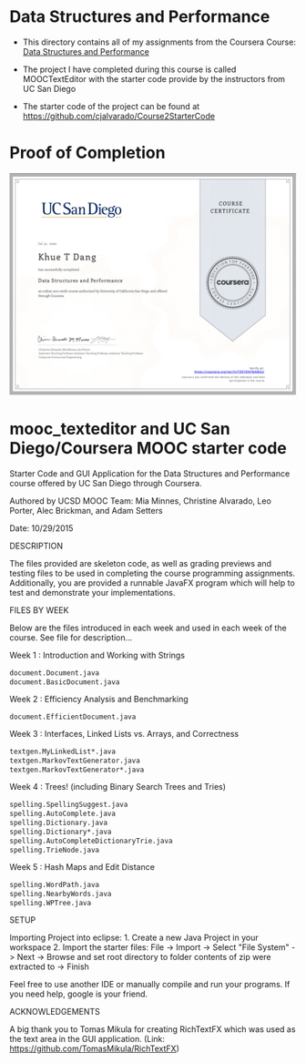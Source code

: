 # Data Structures and Performance

- This directory contains all of my assignments from the Coursera Course: [Data Structures and Performance](https://www.coursera.org/learn/data-structures-optimizing-performance?specialization=object-oriented-programming)

- The project I have completed during this course is called MOOCTextEditor with the starter code provide by the instructors from UC San Diego

- The starter code of the project can be found at https://github.com/cjalvarado/Course2StarterCode

# Proof of Completion

<img src="./certificate.png" width=800>

mooc_texteditor and UC San Diego/Coursera MOOC starter code
==================================================================

Starter Code and GUI Application for the Data Structures and Performance course offered by UC San Diego through Coursera.

Authored by UCSD MOOC Team:
Mia Minnes, Christine Alvarado, Leo Porter, Alec Brickman, and Adam Setters

Date: 10/29/2015

DESCRIPTION

The files provided are skeleton code, as well as grading previews and 
testing files to be used in completing the course programming 
assignments. Additionally, you are provided a runnable JavaFX program 
which will help to test and demonstrate your implementations.

FILES BY WEEK

Below are the files introduced in each week and used in each week
of the course. See file for description...

Week 1 : Introduction and Working with Strings
```
document.Document.java
document.BasicDocument.java
```

Week 2 : Efficiency Analysis and Benchmarking
```
document.EfficientDocument.java
```

Week 3 : Interfaces, Linked Lists vs. Arrays, and Correctness
```
textgen.MyLinkedList*.java
textgen.MarkovTextGenerator.java
textgen.MarkovTextGenerator*.java
```

Week 4 : Trees! (including Binary Search Trees and Tries)
```
spelling.SpellingSuggest.java
spelling.AutoComplete.java
spelling.Dictionary.java
spelling.Dictionary*.java
spelling.AutoCompleteDictionaryTrie.java
spelling.TrieNode.java
```

Week 5 : Hash Maps and Edit Distance
```
spelling.WordPath.java
spelling.NearbyWords.java
spelling.WPTree.java
```

SETUP

Importing Project into eclipse:
	1. Create a new Java Project in your workspace
	2. Import the starter files:
	  File -> Import -> Select "File System" -> Next -> Browse and set 
	  root directory to folder contents of zip were extracted to -> Finish

Feel free to use another IDE or manually compile and run your programs.
If you need help, google is your friend.

ACKNOWLEDGEMENTS

A big thank you to Tomas Mikula for creating RichTextFX 
which was used as the text area in the GUI application.
(Link: https://github.com/TomasMikula/RichTextFX)


